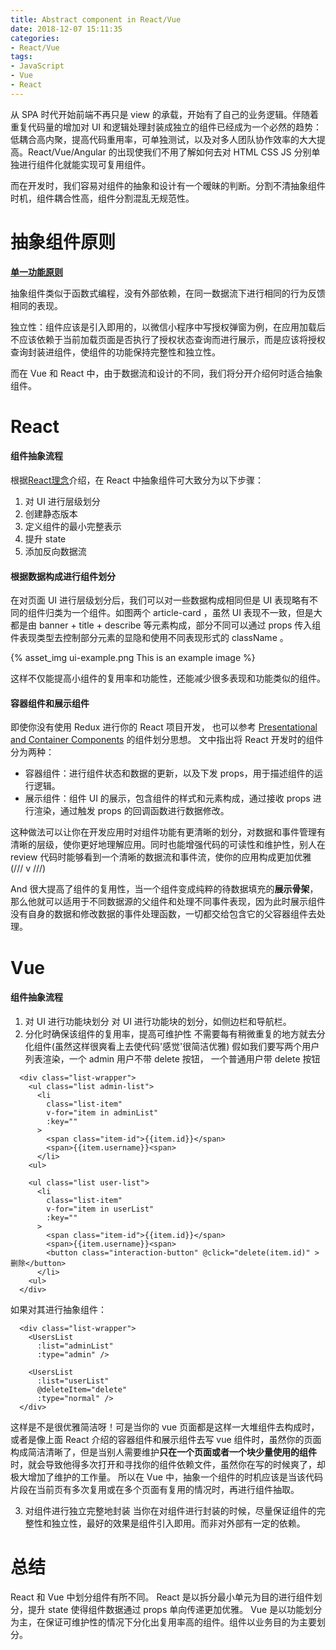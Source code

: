 ```yaml
---
title: Abstract component in React/Vue
date: 2018-12-07 15:11:35
categories:
- React/Vue
tags:
- JavaScript
- Vue
- React
---
```


从 SPA 时代开始前端不再只是 view 的承载，开始有了自己的业务逻辑。伴随着重复代码量的增加对 UI 和逻辑处理封装成独立的组件已经成为一个必然的趋势：低耦合高内聚，提高代码重用率，可单独测试，以及对多人团队协作效率的大大提高。React/Vue/Angular 的出现使我们不用了解如何去对 HTML CSS JS 分别单独进行组件化就能实现可复用组件。

而在开发时，我们容易对组件的抽象和设计有一个暧昧的判断。分割不清抽象组件时机，组件耦合性高，组件分割混乱无规范性。

<!-- more -->

# 抽象组件原则
**[单一功能原则](https://en.wikipedia.org/wiki/Single_responsibility_principle)**

抽象组件类似于函数式编程，没有外部依赖，在同一数据流下进行相同的行为反馈相同的表现。


独立性：组件应该是引入即用的，以微信小程序中写授权弹窗为例，在应用加载后不应该依赖于当前加载页面是否执行了授权状态查询而进行展示，而是应该将授权查询封装进组件，使组件的功能保持完整性和独立性。

而在 Vue 和 React 中，由于数据流和设计的不同，我们将分开介绍何时适合抽象组件。

# React
#### 组件抽象流程
根据[React理念](https://react.docschina.org/docs/thinking-in-react.html)介绍，在 React 中抽象组件可大致分为以下步骤：
1. 对 UI 进行层级划分
2. 创建静态版本
3. 定义组件的最小完整表示
4. 提升 state
5. 添加反向数据流

#### 根据数据构成进行组件划分
在对页面 UI 进行层级划分后，我们可以对一些数据构成相同但是 UI 表现略有不同的组件归类为一个组件。如图两个 article-card ，虽然 UI 表现不一致，但是大都是由 banner + title + describe 等元素构成，部分不同可以通过 props 传入组件表现类型去控制部分元素的显隐和使用不同表现形式的 className 。

{% asset_img ui-example.png This is an example image %}

这样不仅能提高小组件的复用率和功能性，还能减少很多表现和功能类似的组件。

#### 容器组件和展示组件
即使你没有使用 Redux 进行你的 React 项目开发， 也可以参考 [Presentational and Container Components](https://medium.com/@dan_abramov/smart-and-dumb-components-7ca2f9a7c7d0) 的组件划分思想。
文中指出将 React 开发时的组件分为两种：
* 容器组件：进行组件状态和数据的更新，以及下发 props，用于描述组件的运行逻辑。
* 展示组件：组件 UI 的展示，包含组件的样式和元素构成，通过接收 props 进行渲染，通过触发 props 的回调函数进行数据修改。

这种做法可以让你在开发应用时对组件功能有更清晰的划分，对数据和事件管理有清晰的层级，使你更好地理解应用。同时也能增强代码的可读性和维护性，别人在 review 代码时能够看到一个清晰的数据流和事件流，使你的应用构成更加优雅 (/// v ///)

And 很大提高了组件的复用性，当一个组件变成纯粹的待数据填充的**展示骨架**， 那么他就可以适用于不同数据源的父组件和处理不同事件表现，因为此时展示组件没有自身的数据和修改数据的事件处理函数，一切都交给包含它的父容器组件去处理。


# Vue
#### 组件抽象流程
1. 对 UI 进行功能块划分
  对 UI 进行功能块的划分，如侧边栏和导航栏。
2. 分化时确保该组件的复用率，提高可维护性
  不需要每有稍微重复的地方就去分化组件(虽然这样很爽看上去使代码'感觉'很简洁优雅)
  假如我们要写两个用户列表渲染，一个 admin 用户不带 delete 按钮， 一个普通用户带 delete 按钮
  ```
    <div class="list-wrapper">
      <ul class="list admin-list">
        <li 
          class="list-item" 
          v-for="item in adminList" 
          :key="" 
        >
          <span class="item-id">{{item.id}}</span>
          <span>{{item.username}}<span>
        </li>
      <ul>

      <ul class="list user-list">
        <li 
          class="list-item" 
          v-for="item in userList" 
          :key="" 
        >
          <span class="item-id">{{item.id}}</span>
          <span>{{item.username}}<span>
          <button class="interaction-button" @click="delete(item.id)" >删除</button>
        </li>
      <ul>
    </div>
  ```
  如果对其进行抽象组件：
  ```
    <div class="list-wrapper">
      <UsersList 
        :list="adminList"
        :type="admin" />

      <UsersList 
        :list="userList"
        @deleteItem="delete" 
        :type="normal" />
    </div>
  ```
  这样是不是很优雅简洁呀！可是当你的 vue 页面都是这样一大堆组件去构成时，或者是像上面 React 介绍的容器组件和展示组件去写 vue 组件时，虽然你的页面构成简洁清晰了，但是当别人需要维护**只在一个页面或者一个块少量使用的组件**时，就会导致他得多次打开和寻找你的组件依赖文件，虽然你在写的时候爽了，却极大增加了维护的工作量。
  所以在 Vue 中，抽象一个组件的时机应该是当该代码片段在当前页有多次复用或在多个页面有复用的情况时，再进行组件抽取。

3. 对组件进行独立完整地封装
   当你在对组件进行封装的时候，尽量保证组件的完整性和独立性，最好的效果是组件引入即用。而非对外部有一定的依赖。

# 总结
React 和 Vue 中划分组件有所不同。
React 是以拆分最小单元为目的进行组件划分，提升 state 使得组件数据通过 props 单向传递更加优雅。
Vue 是以功能划分为主，在保证可维护性的情况下分化出复用率高的组件。组件以业务目的为主要划分。